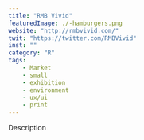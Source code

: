 ```yaml
---
title: "RMB Vivid"
featuredImage: ./-hamburgers.png
website: "http://rmbvivid.com/"
twit: "https://twitter.com/RMBVivid"
inst: ""
category: "R"
tags:
    - Market
    - small
    - exhibition
    - environment
    - ux/ui
    - print
---
```


Description

